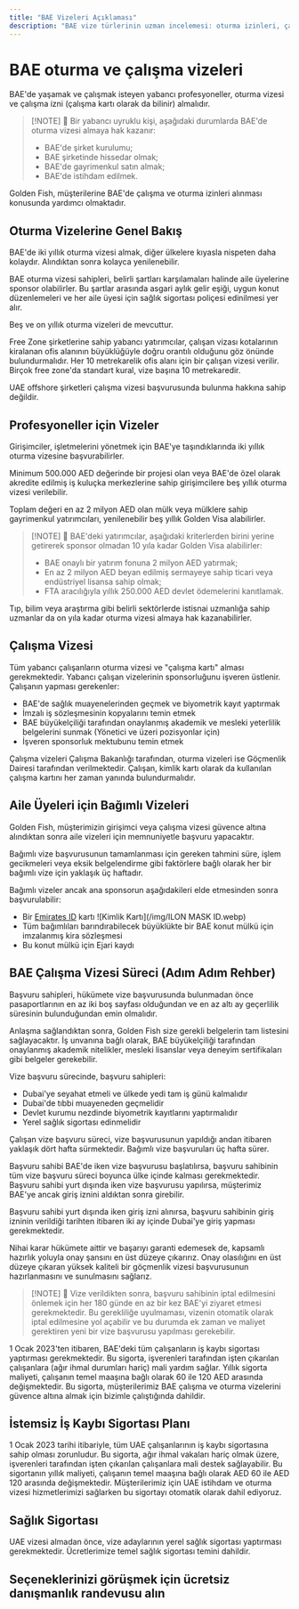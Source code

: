 ```yaml
---
title: "BAE Vizeleri Açıklaması"
description: "BAE vize türlerinin uzman incelemesi: oturma izinleri, çalışma vizeleri ve bağımlı vizeler. Gereksinimler ve işlemler hakkında bilmeniz gereken her şey."
---
```


# BAE oturma ve çalışma vizeleri

BAE'de yaşamak ve çalışmak isteyen yabancı profesyoneller, oturma vizesi ve çalışma izni (çalışma kartı olarak da bilinir) almalıdır.

> [!NOTE] 💚 Bir yabancı uyruklu kişi, aşağıdaki durumlarda BAE'de oturma vizesi almaya hak kazanır:
>
> - BAE'de şirket kurulumu;
> - BAE şirketinde hissedar olmak;
> - BAE'de gayrimenkul satın almak;
> - BAE'de istihdam edilmek.

Golden Fish, müşterilerine BAE'de çalışma ve oturma izinleri alınması konusunda yardımcı olmaktadır.

## Oturma Vizelerine Genel Bakış

BAE'de iki yıllık oturma vizesi almak, diğer ülkelere kıyasla nispeten daha kolaydır. Alındıktan sonra kolayca yenilenebilir.

BAE oturma vizesi sahipleri, belirli şartları karşılamaları halinde aile üyelerine sponsor olabilirler. Bu şartlar arasında asgari aylık gelir eşiği, uygun konut düzenlemeleri ve her aile üyesi için sağlık sigortası poliçesi edinilmesi yer alır.

Beş ve on yıllık oturma vizeleri de mevcuttur.

Free Zone şirketlerine sahip yabancı yatırımcılar, çalışan vizası kotalarının kiralanan ofis alanının büyüklüğüyle doğru orantılı olduğunu göz önünde bulundurmalıdır. Her 10 metrekarelik ofis alanı için bir çalışan vizesi verilir. Birçok free zone'da standart kural, vize başına 10 metrekaredir.

UAE offshore şirketleri çalışma vizesi başvurusunda bulunma hakkına sahip değildir.

## Profesyoneller için Vizeler

Girişimciler, işletmelerini yönetmek için BAE'ye taşındıklarında iki yıllık oturma vizesine başvurabilirler.

Minimum 500.000 AED değerinde bir projesi olan veya BAE'de özel olarak akredite edilmiş iş kuluçka merkezlerine sahip girişimcilere beş yıllık oturma vizesi verilebilir.

Toplam değeri en az 2 milyon AED olan mülk veya mülklere sahip gayrimenkul yatırımcıları, yenilenebilir beş yıllık Golden Visa alabilirler.

> [!NOTE] 💚 BAE'deki yatırımcılar, aşağıdaki kriterlerden birini yerine getirerek sponsor olmadan 10 yıla kadar Golden Visa alabilirler:
>
> - BAE onaylı bir yatırım fonuna 2 milyon AED yatırmak;
> - En az 2 milyon AED beyan edilmiş sermayeye sahip ticari veya endüstriyel lisansa sahip olmak;
> - FTA aracılığıyla yıllık 250.000 AED devlet ödemelerini kanıtlamak.

Tıp, bilim veya araştırma gibi belirli sektörlerde istisnai uzmanlığa sahip uzmanlar da on yıla kadar oturma vizesi almaya hak kazanabilirler.

## Çalışma Vizesi

Tüm yabancı çalışanların oturma vizesi ve "çalışma kartı" alması gerekmektedir. Yabancı çalışan vizelerinin sponsorluğunu işveren üstlenir. Çalışanın yapması gerekenler:

- BAE'de sağlık muayenelerinden geçmek ve biyometrik kayıt yaptırmak
- İmzalı iş sözleşmesinin kopyalarını temin etmek
- BAE büyükelçiliği tarafından onaylanmış akademik ve mesleki yeterlilik belgelerini sunmak (Yönetici ve üzeri pozisyonlar için)
- İşveren sponsorluk mektubunu temin etmek

Çalışma vizeleri Çalışma Bakanlığı tarafından, oturma vizeleri ise Göçmenlik Dairesi tarafından verilmektedir. Çalışan, kimlik kartı olarak da kullanılan çalışma kartını her zaman yanında bulundurmalıdır.

## Aile Üyeleri için Bağımlı Vizeleri

Golden Fish, müşterimizin girişimci veya çalışma vizesi güvence altına alındıktan sonra aile vizeleri için memnuniyetle başvuru yapacaktır.

Bağımlı vize başvurusunun tamamlanması için gereken tahmini süre, işlem gecikmeleri veya eksik belgelendirme gibi faktörlere bağlı olarak her bir bağımlı vize için yaklaşık üç haftadır.

Bağımlı vizeler ancak ana sponsorun aşağıdakileri elde etmesinden sonra başvurulabilir:

- Bir [Emirates ID](https://u.ae/en/information-and-services/visa-and-emirates-id/emirates-id) kartı ![Kimlik Kartı](/img/ILON MASK ID.webp)
- Tüm bağımlıları barındırabilecek büyüklükte bir BAE konut mülkü için imzalanmış kira sözleşmesi
- Bu konut mülkü için Ejari kaydı

## BAE Çalışma Vizesi Süreci (Adım Adım Rehber)

Başvuru sahipleri, hükümete vize başvurusunda bulunmadan önce pasaportlarının en az iki boş sayfası olduğundan ve en az altı ay geçerlilik süresinin bulunduğundan emin olmalıdır.

Anlaşma sağlandıktan sonra, Golden Fish size gerekli belgelerin tam listesini sağlayacaktır. İş unvanına bağlı olarak, BAE büyükelçiliği tarafından onaylanmış akademik nitelikler, mesleki lisanslar veya deneyim sertifikaları gibi belgeler gerekebilir.

Vize başvuru sürecinde, başvuru sahipleri:

- Dubai'ye seyahat etmeli ve ülkede yedi tam iş günü kalmalıdır
- Dubai'de tıbbi muayeneden geçmelidir
- Devlet kurumu nezdinde biyometrik kayıtlarını yaptırmalıdır
- Yerel sağlık sigortası edinmelidir

Çalışan vize başvuru süreci, vize başvurusunun yapıldığı andan itibaren yaklaşık dört hafta sürmektedir. Bağımlı vize başvuruları üç hafta sürer.

Başvuru sahibi BAE'de iken vize başvurusu başlatılırsa, başvuru sahibinin tüm vize başvuru süreci boyunca ülke içinde kalması gerekmektedir. Başvuru sahibi yurt dışında iken vize başvurusu yapılırsa, müşterimiz BAE'ye ancak giriş iznini aldıktan sonra girebilir.

Başvuru sahibi yurt dışında iken giriş izni alınırsa, başvuru sahibinin giriş izninin verildiği tarihten itibaren iki ay içinde Dubai'ye giriş yapması gerekmektedir.

Nihai karar hükümete aittir ve başarıyı garanti edemesek de, kapsamlı hazırlık yoluyla onay şansını en üst düzeye çıkarırız. Onay olasılığını en üst düzeye çıkaran yüksek kaliteli bir göçmenlik vizesi başvurusunun hazırlanmasını ve sunulmasını sağlarız.

> [!NOTE] 💚 Vize verildikten sonra, başvuru sahibinin iptal edilmesini önlemek için her 180 günde en az bir kez BAE'yi ziyaret etmesi gerekmektedir.
> Bu gerekliliğe uyulmaması, vizenin otomatik olarak iptal edilmesine yol açabilir ve bu durumda ek zaman ve maliyet gerektiren yeni bir vize başvurusu yapılması gerekebilir.

1 Ocak 2023'ten itibaren, BAE'deki tüm çalışanların iş kaybı sigortası yaptırması gerekmektedir. Bu sigorta, işverenleri tarafından işten çıkarılan çalışanlara (ağır ihmal durumları hariç) mali yardım sağlar. Yıllık sigorta maliyeti, çalışanın temel maaşına bağlı olarak 60 ile 120 AED arasında değişmektedir. Bu sigorta, müşterilerimiz BAE çalışma ve oturma vizelerini güvence altına almak için bizimle çalıştığında dahildir.

## İstemsiz İş Kaybı Sigortası Planı

1 Ocak 2023 tarihi itibariyle, tüm UAE çalışanlarının iş kaybı sigortasına sahip olması zorunludur. Bu sigorta, ağır ihmal vakaları hariç olmak üzere, işverenleri tarafından işten çıkarılan çalışanlara mali destek sağlayabilir. Bu sigortanın yıllık maliyeti, çalışanın temel maaşına bağlı olarak AED 60 ile AED 120 arasında değişmektedir. Müşterilerimiz için UAE istihdam ve oturma vizesi hizmetlerimizi sağlarken bu sigortayı otomatik olarak dahil ediyoruz.

## Sağlık Sigortası

UAE vizesi almadan önce, vize adaylarının yerel sağlık sigortası yaptırması gerekmektedir. Ücretlerimize temel sağlık sigortası temini dahildir.

## Seçeneklerinizi görüşmek için ücretsiz danışmanlık randevusu alın

<ContactForm 
  mediaUrl="/img/iStock-2185912945.mp4"
  redirectUrl="https://goldenfish.ae/uae-business/company-registration/golden-visa" 
  selectLabel="BAE Vize Türü *"
  selectPlaceholder="Vize türünüzü seçin"
  messagePlaceholder="Lütfen durumunuzu ve gereksinimlerinizi açıklayın"
  :selectOptions="[
    '💼 Çalışma Vizesi + İş Kartı',
    '👨‍💼 Girişimci Vizesi (2 yıllık)',
    '🏢 Free Zone Şirket Vizesi',
    '👨‍👩‍👧‍👦 Aile Bağımlı Vizesi',
    '💳 Emirates ID Başvurusu',
    '💵 Aylık maaş 30.000 AED üzeri',
    '❓ Diğer Vize Hizmetleri',
    '💰 Golden Visa Uygunluk Kontrolü ➡️',
  ]"/>

